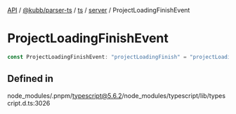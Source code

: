 [API](../../../../../../../packages.md) / [@kubb/parser-ts](../../../../../index.md) / [ts](../../../index.md) / [server](../index.md) / ProjectLoadingFinishEvent

# ProjectLoadingFinishEvent

```ts
const ProjectLoadingFinishEvent: "projectLoadingFinish" = "projectLoadingFinish";
```

## Defined in

node\_modules/.pnpm/typescript@5.6.2/node\_modules/typescript/lib/typescript.d.ts:3026
